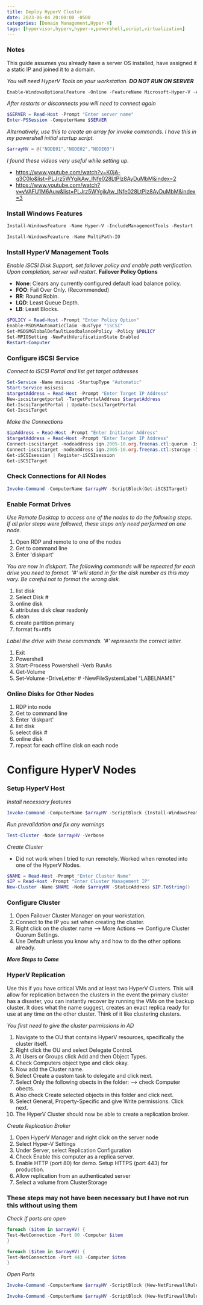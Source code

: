 ```yaml
---
title: Deploy HyperV Cluster
date: 2023-06-04 20:00:00 -0500
categories: [Domain Management,Hyper-V]
tags: [hypervisor,hyperv,hyper-v,powershell,script,virtualization]
---
```


### Notes
This guide assumes you already have a server OS installed, have assigned it a static IP and joined it to a domain.

*You will need HyperV Tools on your workstation.* ***DO NOT RUN ON SERVER***
```powershell
Enable-WindowsOptionalFeature -Online -FeatureName Microsoft-Hyper-V -All
```

*After restarts or disconnects you will need to connect again*
```powershell
$SERVER = Read-Host -Prompt "Enter server name"
Enter-PSSession -ComputerName $SERVER
```

*Alternatively, use this to create an array for invoke commands.  I have this in my powershell initial startup script.*
```powershell
$arrayHV = @("NODE01","NODE02","NODE03")
```

*I found these videos very useful while setting up.*
- https://www.youtube.com/watch?v=K0jA-q3C0Io&list=PLJrz5WYgikAw_INfe028LtPIz8AyDuMbM&index=2
- https://www.youtube.com/watch?v=yVAFU1M6Auw&list=PLJrz5WYgikAw_INfe028LtPIz8AyDuMbM&index=3

### Install Windows Features
```powershell
Install-WindowsFeature -Name Hyper-V -IncludeManagementTools -Restart
```
```powershell
Install-WindowsFeauture -Name MultiPath-IO
```

### Install HyperV Management Tools
*Enable iSCSI Disk Support, set failover policy and enable path verification.  Upon completion, server will restart.*
**Failover Policy Options**
- **None**: Clears any currently configured default load balance policy.
- **FOO**: Fail Over Only. (Recommended)
- **RR**: Round Robin.
- **LQD**: Least Queue Depth.
- **LB**: Least Blocks.

```powershell
$POLICY = Read-Host -Prompt "Enter Policy Option"
Enable-MSDSMAutomaticClaim -BusType "iSCSI"
Set-MSDSMGlobalDefaultLoadbalancePolicy -Policy $POLICY
Set-MPIOSetting -NewPathVerificationState Enabled
Restart-Computer
```

### Configure iSCSI Service
*Connect to iSCSI Portal and list get target addresses*
```powershell
Set-Service -Name msiscsi -StartupType "Automatic"
Start-Service msiscsi
$targetAddress = Read-Host -Prompt "Enter Target IP Address"
New-iscsitargetportal -TargetPortalAddress $targetAddress
Get-IscsiTargetPortal | Update-IscsiTargetPortal
Get-IscsiTarget
```

*Make the Connections*
```powershell
$ipAddress = Read-Host -Prompt "Enter Initiator Address"
$targetAddress = Read-Host -Prompt "Enter Target IP Address"
Connect-iscsitarget -nodeaddress iqn.2005-10.org.freenas.ctl:quorum -IsPersistent $true -InitiatorPortalAddress $ipAddress -TargetPortalAddress $targetAddress
Connect-iscsitarget -nodeaddress iqn.2005-10.org.freenas.ctl:storage -IsPersistent $true -InitiatorPortalAddress $ipAddress -TargetPortalAddress $targetAddress
Get-iSCSIsession | Register-iSCSIsession
Get-iSCSITarget
```

### Check Connections for All Nodes
```powershell
Invoke-Command -ComputerName $arrayHV -ScriptBlock{Get-iSCSITarget}
```

### Enable Format Drives
*Use Remote Desktop to access one of the nodes to do the following steps.  If all prior steps were followed, these steps only need performed on one node.*
1. Open RDP and remote to one of the nodes
2. Get to command line
3. Enter 'diskpart'

*You are now in diskpart.  The following commands will be repeated for each drive you need to format.  '#' will stand in for the disk number as this may vary.  Be careful not to format the wrong disk.*
1. list disk
2. Select Disk #
3. online disk
4. attributes disk clear readonly
5. clean
6. create partition primary
7. format fs=ntfs

*Label the drive with these commands. '#' represents the correct letter.*
1. Exit
2. Powershell
3. Start-Process Powershell -Verb RunAs
4. Get-Volume
5. Set-Volume -DriveLetter # -NewFileSystemLabel "LABELNAME"

### Online Disks for Other Nodes
1. RDP into node
2. Get to command line
3. Enter 'diskpart'
4. list disk
5. select disk #
6. online disk
7. repeat for each offline disk on each node

# Configure HyperV Nodes

### Setup HyperV Host
*Install necessary features*
```powershell
Invoke-Command -ComputerName $arrayHV -ScriptBlock {Install-WindowsFeature Hyper-V, Failover-Clustering -IncludeAllSubFeature -IncludeManagementTools -Restart}
```

*Run prevalidation and fix any warnings*
```powershell
Test-Cluster -Node $arrayHV -Verbose
```

*Create Cluster*
- Did not work when I tried to run remotely.  Worked when remoted into one of the HyperV Nodes.
```powershell
$NAME = Read-Host -Prompt "Enter Cluster Name"
$IP = Read-Host -Prompt "Enter Cluster Management IP"
New-Cluster -Name $NAME -Node $arrayHV -StaticAddress $IP.ToString()
```

### Configure Cluster
1. Open Failover Cluster Manager on your workstation.
2. Connect to the IP you set when creating the cluster.
3. Right click on the cluster name --> More Actions --> Configure Cluster Quorum Settings.
4. Use Default unless you know why and how to do the other options already.

***More Steps to Come***

### HyperV Replication
Use this if you have critical VMs and at least two HyperV Clusters.  This will allow for replication between the clusters in the event the primary cluster has a disaster, you can instantly recover by running the VMs on the backup cluster.  It does what the name suggest, creates an exact replica ready for use at any time on the other cluster.  Think of it like clustering clusters.

*You first need to give the cluster permissions in AD*
1. Navigate to the OU that contains HyperV resources, specifically the cluster itself.
2. Right click the OU and select Delegate Control.
3. At Users or Groups click Add and then Object Types.
4. Check Computers object type and click okay.
5. Now add the Cluster name.
6. Select Create a custom task to delegate and click next.
7. Select Only the following obects in the folder: --> check Computer obects.
8. Also check Create selected objects in this folder and click next.
9. Select General, Property-Specific and give Write permissions.  Click next.
10. The HyperV Cluster should now be able to create a replication broker.

*Create Replication Broker*
1. Open HyperV Manager and right click on the server node
2. Select Hyper-V Settings
3. Under Server, select Replication Configuration
4. Check Enable this computer as a replica server.
5. Enable HTTP (port 80) for demo.  Setup HTTPS (port 443) for production.
6. Allow replication from an authenticated server
7. Select a volume from ClusterStorage




### These steps may not have been necessary but I have not run this without using them
*Check if ports are open*
```powershell
foreach ($item in $arrayHV) {
Test-NetConnection -Port 80 -Computer $item
}
```
```powershell
foreach ($item in $arrayHV) {
Test-NetConnection -Port 443 -Computer $item
}
```
*Open Ports*
```powershell
Invoke-Command -ComputerName $arrayHV -ScriptBlock {New-NetFirewallRule -DisplayName "Allow HTTP Inbound" -Direction Inbound -LocalPort 80 -Protocol TCP -Action Allow}
```
```powershell
Invoke-Command -ComputerName $arrayHV -ScriptBlock {New-NetFirewallRule -DisplayName "Allow HTTPS Inbound" -Direction Inbound -LocalPort 443 -Protocol TCP -Action Allow}
```
